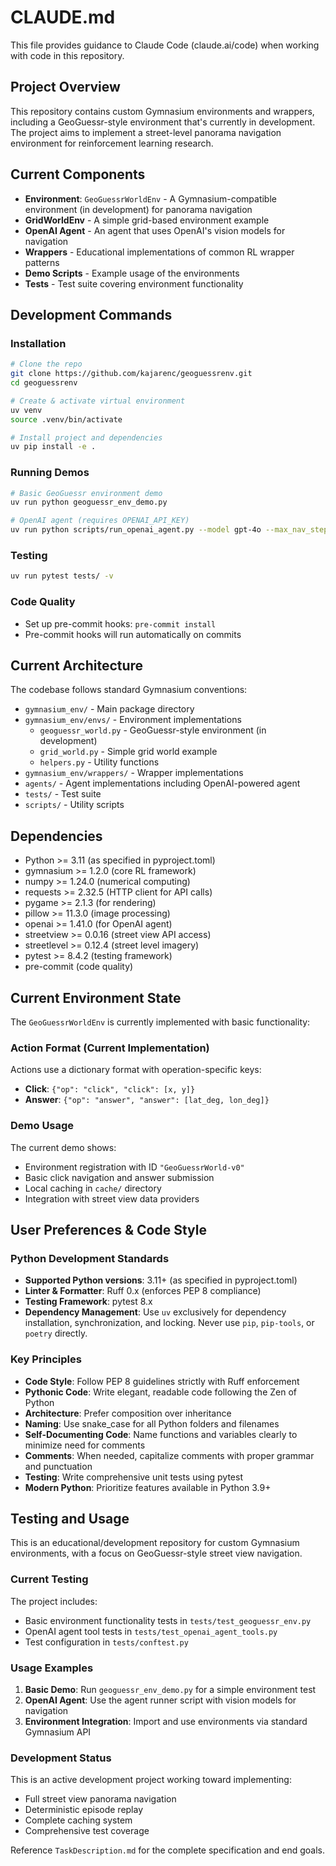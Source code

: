 # CLAUDE.md

This file provides guidance to Claude Code (claude.ai/code) when working with code in this repository.

## Project Overview

This repository contains custom Gymnasium environments and wrappers, including a GeoGuessr-style environment that's currently in development. The project aims to implement a street-level panorama navigation environment for reinforcement learning research.

## Current Components

- **Environment**: `GeoGuessrWorldEnv` - A Gymnasium-compatible environment (in development) for panorama navigation
- **GridWorldEnv** - A simple grid-based environment example
- **OpenAI Agent** - An agent that uses OpenAI's vision models for navigation
- **Wrappers** - Educational implementations of common RL wrapper patterns
- **Demo Scripts** - Example usage of the environments
- **Tests** - Test suite covering environment functionality

## Development Commands

### Installation
```bash
# Clone the repo
git clone https://github.com/kajarenc/geoguessrenv.git
cd geoguessrenv

# Create & activate virtual environment
uv venv
source .venv/bin/activate

# Install project and dependencies
uv pip install -e .
```

### Running Demos
```bash
# Basic GeoGuessr environment demo
uv run python geoguessr_env_demo.py

# OpenAI agent (requires OPENAI_API_KEY)
uv run python scripts/run_openai_agent.py --model gpt-4o --max_nav_steps 10 --input_lat 47.620908 --input_lon -122.353508 --render
```

### Testing
```bash
uv run pytest tests/ -v
```

### Code Quality
- Set up pre-commit hooks: `pre-commit install`
- Pre-commit hooks will run automatically on commits

## Current Architecture

The codebase follows standard Gymnasium conventions:

- `gymnasium_env/` - Main package directory
- `gymnasium_env/envs/` - Environment implementations
  - `geoguessr_world.py` - GeoGuessr-style environment (in development)
  - `grid_world.py` - Simple grid world example
  - `helpers.py` - Utility functions
- `gymnasium_env/wrappers/` - Wrapper implementations
- `agents/` - Agent implementations including OpenAI-powered agent
- `tests/` - Test suite
- `scripts/` - Utility scripts

## Dependencies

- Python >= 3.11 (as specified in pyproject.toml)
- gymnasium >= 1.2.0 (core RL framework)
- numpy >= 1.24.0 (numerical computing)
- requests >= 2.32.5 (HTTP client for API calls)
- pygame >= 2.1.3 (for rendering)
- pillow >= 11.3.0 (image processing)
- openai >= 1.41.0 (for OpenAI agent)
- streetview >= 0.0.16 (street view API access)
- streetlevel >= 0.12.4 (street level imagery)
- pytest >= 8.4.2 (testing framework)
- pre-commit (code quality)

## Current Environment State

The `GeoGuessrWorldEnv` is currently implemented with basic functionality:

### Action Format (Current Implementation)
Actions use a dictionary format with operation-specific keys:
- **Click**: `{"op": "click", "click": [x, y]}`
- **Answer**: `{"op": "answer", "answer": [lat_deg, lon_deg]}`

### Demo Usage
The current demo shows:
- Environment registration with ID `"GeoGuessrWorld-v0"`
- Basic click navigation and answer submission
- Local caching in `cache/` directory
- Integration with street view data providers

## User Preferences & Code Style

### Python Development Standards
- **Supported Python versions**: 3.11+ (as specified in pyproject.toml)
- **Linter & Formatter**: Ruff 0.x (enforces PEP 8 compliance)
- **Testing Framework**: pytest 8.x
- **Dependency Management**: Use `uv` exclusively for dependency installation, synchronization, and locking. Never use `pip`, `pip-tools`, or `poetry` directly.

### Key Principles
- **Code Style**: Follow PEP 8 guidelines strictly with Ruff enforcement
- **Pythonic Code**: Write elegant, readable code following the Zen of Python
- **Architecture**: Prefer composition over inheritance
- **Naming**: Use snake_case for all Python folders and filenames
- **Self-Documenting Code**: Name functions and variables clearly to minimize need for comments
- **Comments**: When needed, capitalize comments with proper grammar and punctuation
- **Testing**: Write comprehensive unit tests using pytest
- **Modern Python**: Prioritize features available in Python 3.9+

## Testing and Usage

This is an educational/development repository for custom Gymnasium environments, with a focus on GeoGuessr-style street view navigation.

### Current Testing
The project includes:
- Basic environment functionality tests in `tests/test_geoguessr_env.py`
- OpenAI agent tool tests in `tests/test_openai_agent_tools.py`
- Test configuration in `tests/conftest.py`

### Usage Examples
1. **Basic Demo**: Run `geoguessr_env_demo.py` for a simple environment test
2. **OpenAI Agent**: Use the agent runner script with vision models for navigation
3. **Environment Integration**: Import and use environments via standard Gymnasium API

### Development Status
This is an active development project working toward implementing:
- Full street view panorama navigation
- Deterministic episode replay
- Complete caching system
- Comprehensive test coverage

Reference `TaskDescription.md` for the complete specification and end goals.